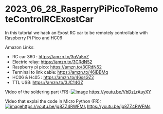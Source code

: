 # 2023_06_28_RasperryPiPicoToRemoteControlRCExostCar
In this tutorial we hack an Exost RC car to be remotely controllable with Raspberry Pi Pico and HC06

Amazon Links:
- RC car 360 : https://amzn.to/3qVa5nZ
- Electric relay: https://amzn.to/3CRdN52
- Raspberry pi pico: https://amzn.to/3CRdN52
- Terminal to link cable: https://amzn.to/46iBBMq
- HC06 & Hc05 : https://amzn.to/46ssGZ2
- TTL USB: https://amzn.to/3JC14GZ

Video of the soldering part (FR):
[![image](https://github.com/EloiStree/2023_06_28_RasperryPiPicoToRemoteControlRCExostCar/assets/20149493/b0cc556c-2f16-4993-8eb1-ba6004612ff0)](https://youtu.be/VbDzLrAuyXY)
https://youtu.be/VbDzLrAuyXY


Video that explai the code in Micro Python (FR):  
[![image](https://github.com/EloiStree/2023_06_28_RasperryPiPicoToRemoteControlRCExostCar/assets/20149493/fd20f723-ad52-42d3-897c-6ad74902bf8c)](https://youtu.be/jg8ZZ4RWFMs)https://youtu.be/jg8ZZ4RWFMs
https://youtu.be/jg8ZZ4RWFMs  
